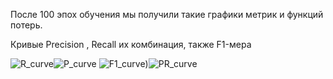 После 100 эпох обучения мы получили такие графики метрик и функций потерь.

Кривые Precision , Recall их комбинация, также F1-мера

![R_curve](https://github.com/Fordreign/Tg_bot_detection_weed/assets/69246960/692c28da-f725-4a49-83b4-48c896e9fede)![P_curve](https://github.com/Fordreign/Tg_bot_detection_weed/assets/69246960/9151fd9d-5aef-4dd2-9a71-966341e60de2)
![F1_curve](https://github.com/Fordreign/Tg_bot_detection_weed/assets/69246960/4ed6ded2-ee2e-4eff-ab05-2ef00c60d8fd))![PR_curve](https://github.com/Fordreign/Tg_bot_detection_weed/assets/69246960/48cb86ec-2d9b-4e95-882f-1003d422a5a8)
